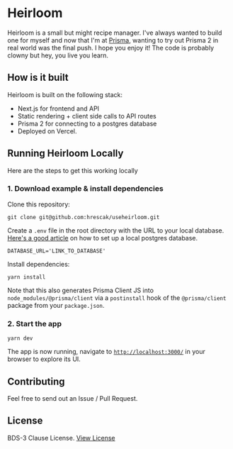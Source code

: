 # Heirloom

Heirloom is a small but might recipe manager. I've always wanted to build one for myself and now that I'm at [Prisma](https://prisma.io), wanting to try out Prisma 2 in real world was the final push. I hope you enjoy it! The code is probably clowny but hey, you live you learn.

## How is it built

Heirloom is built on the following stack:

- Next.js for frontend and API
- Static rendering  + client side calls to API routes
- Prisma 2 for connecting to a postgres database
- Deployed on Vercel.

## Running Heirloom Locally 

Here are the steps to get this working locally

### 1. Download example & install dependencies

Clone this repository:

```
git clone git@github.com:hrescak/useheirloom.git
```


Create a `.env` file in the root directory with the URL to your local database. [Here's a good article](https://www.prisma.io/docs/guides/database-workflows/setting-up-a-database/postgresql) on how to set up a local postgres database.

```
DATABASE_URL='LINK_TO_DATABASE'
```


Install dependencies:

```
yarn install
```

Note that this also generates Prisma Client JS into `node_modules/@prisma/client` via a `postinstall` hook of the `@prisma/client` package from your `package.json`.

### 2. Start the app

```
yarn dev
```

The app is now running, navigate to [`http://localhost:3000/`](http://localhost:3000/) in your browser to explore its UI.

## Contributing

Feel free to send out an Issue / Pull Request.

## License

BDS-3 Clause License. [View License](https://github.com/hrescak/useheirloom/blob/master/LICENSE)